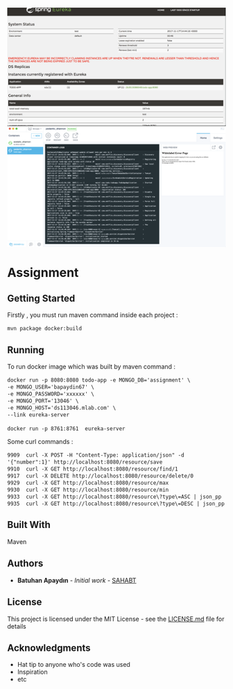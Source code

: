 ![alt text](https://raw.githubusercontent.com/developer-guy/assignment/master/eureka.png)
![alt text](https://raw.githubusercontent.com/developer-guy/assignment/master/docker.png)


# Assignment


## Getting Started
Firstly , you must run maven command inside each project :

    mvn package docker:build 

## Running

To run docker image which was built by maven command :
  
    docker run -p 8080:8080 todo-app -e MONGO_DB='assignment' \ 
    -e MONGO_USER='bapaydin67' \
    -e MONGO_PASSWORD='xxxxxx' \
    -e MONGO_PORT='13046' \
    -e MONGO_HOST='ds113046.mlab.com' \
    --link eureka-server

    docker run -p 8761:8761  eureka-server 
    
Some curl commands :

    9909  curl -X POST -H "Content-Type: application/json" -d '{"number":1}' http://localhost:8080/resource/save
    9910  curl -X GET http://localhost:8080/resource/find/1
    9917  curl -X DELETE http://localhost:8080/resource/delete/0
    9929  curl -X GET http://localhost:8080/resource/max
    9930  curl -X GET http://localhost:8080/resource/min
    9933  curl -X GET http://localhost:8080/resource\?type\=ASC | json_pp
    9935  curl -X GET http://localhost:8080/resource\?type\=DESC | json_pp

## Built With

Maven

## Authors

* **Batuhan Apaydın** - *Initial work* - [SAHABT](https://github.com/developer-guy)

## License

This project is licensed under the MIT License - see the [LICENSE.md](LICENSE.md) file for details

## Acknowledgments

* Hat tip to anyone who's code was used
* Inspiration
* etc


